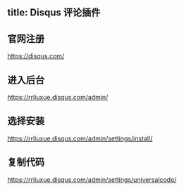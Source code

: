title: Disqus 评论插件
---

## 官网注册

https://disqus.com/

## 进入后台
https://rrliuxue.disqus.com/admin/

## 选择安装
https://rrliuxue.disqus.com/admin/settings/install/

## 复制代码
https://rrliuxue.disqus.com/admin/settings/universalcode/

